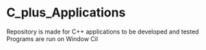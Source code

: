 # C_plus_Applications
Repository is made for C++ applications to be developed and tested
Programs are run on Window Cil
